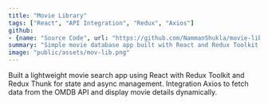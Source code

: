 ```yaml
---
title: "Movie Library"
tags: ["React", "API Integration", "Redux", "Axios"]
github: 
- {name: "Source Code", url: "https://github.com/NammanShukla/movie-library"}
summary: "Simple movie database app built with React and Redux Toolkit using OMDB API"
image: "public/assets/mov-lib.png"
---
```


Built a lightweight movie search app using React with Redux Toolkit and Redux Thunk for state and async management. Integration Axios to fetch data from the OMDB API and display movie details dynamically. 
